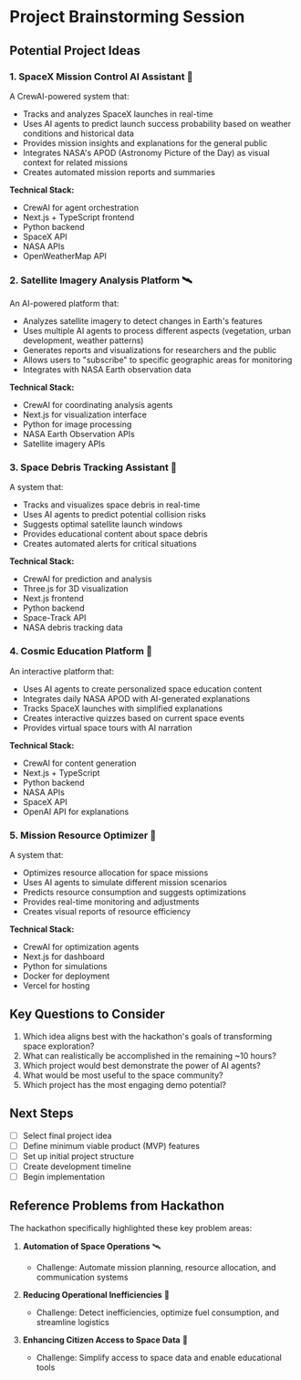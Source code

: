 # Project Brainstorming Session

## Potential Project Ideas

### 1. SpaceX Mission Control AI Assistant 🚀

A CrewAI-powered system that:
- Tracks and analyzes SpaceX launches in real-time
- Uses AI agents to predict launch success probability based on weather conditions and historical data
- Provides mission insights and explanations for the general public
- Integrates NASA's APOD (Astronomy Picture of the Day) as visual context for related missions
- Creates automated mission reports and summaries

**Technical Stack:**
- CrewAI for agent orchestration
- Next.js + TypeScript frontend
- Python backend
- SpaceX API
- NASA APIs
- OpenWeatherMap API

### 2. Satellite Imagery Analysis Platform 🛰️

An AI-powered platform that:
- Analyzes satellite imagery to detect changes in Earth's features
- Uses multiple AI agents to process different aspects (vegetation, urban development, weather patterns)
- Generates reports and visualizations for researchers and the public
- Allows users to "subscribe" to specific geographic areas for monitoring
- Integrates with NASA Earth observation data

**Technical Stack:**
- CrewAI for coordinating analysis agents
- Next.js for visualization interface
- Python for image processing
- NASA Earth Observation APIs
- Satellite imagery APIs

### 3. Space Debris Tracking Assistant 🌠

A system that:
- Tracks and visualizes space debris in real-time
- Uses AI agents to predict potential collision risks
- Suggests optimal satellite launch windows
- Provides educational content about space debris
- Creates automated alerts for critical situations

**Technical Stack:**
- CrewAI for prediction and analysis
- Three.js for 3D visualization
- Next.js frontend
- Python backend
- Space-Track API
- NASA debris tracking data

### 4. Cosmic Education Platform 🌌

An interactive platform that:
- Uses AI agents to create personalized space education content
- Integrates daily NASA APOD with AI-generated explanations
- Tracks SpaceX launches with simplified explanations
- Creates interactive quizzes based on current space events
- Provides virtual space tours with AI narration

**Technical Stack:**
- CrewAI for content generation
- Next.js + TypeScript
- Python backend
- NASA APIs
- SpaceX API
- OpenAI API for explanations

### 5. Mission Resource Optimizer 🎯

A system that:
- Optimizes resource allocation for space missions
- Uses AI agents to simulate different mission scenarios
- Predicts resource consumption and suggests optimizations
- Provides real-time monitoring and adjustments
- Creates visual reports of resource efficiency

**Technical Stack:**
- CrewAI for optimization agents
- Next.js for dashboard
- Python for simulations
- Docker for deployment
- Vercel for hosting

## Key Questions to Consider

1. Which idea aligns best with the hackathon's goals of transforming space exploration?
2. What can realistically be accomplished in the remaining ~10 hours?
3. Which project would best demonstrate the power of AI agents?
4. What would be most useful to the space community?
5. Which project has the most engaging demo potential?

## Next Steps

- [ ] Select final project idea
- [ ] Define minimum viable product (MVP) features
- [ ] Set up initial project structure
- [ ] Create development timeline
- [ ] Begin implementation

## Reference Problems from Hackathon

The hackathon specifically highlighted these key problem areas:

1. **Automation of Space Operations** 🛰️
   - Challenge: Automate mission planning, resource allocation, and communication systems

2. **Reducing Operational Inefficiencies** 🚀
   - Challenge: Detect inefficiencies, optimize fuel consumption, and streamline logistics

3. **Enhancing Citizen Access to Space Data** 🌌
   - Challenge: Simplify access to space data and enable educational tools 